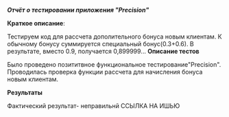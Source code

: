 ***Отчёт о тестировании приложения "Precision"***

**Краткое описание**:

Тестируем код для рассчета дополительного бонуса новым клиентам. К обычному бонусу суммируется специальный бонус(0.3+0.6). В результате, вместо 0.9, получается 0,899999...
**Описание тестов**

Было проведено позититвное функциональное тестирование"Precision". Проводилась проверка функции рассчета для начисления бонуса новым клиентам.

**Результаты**

Фактический результат- неправильнй
ССЫЛКА НА ИШЬЮ

